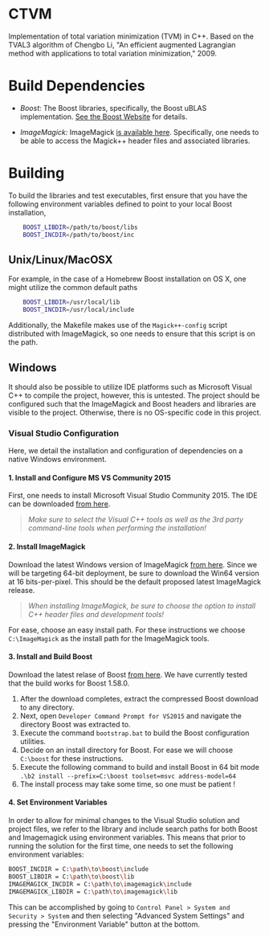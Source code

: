 # CTVM
Implementation of total variation minimization (TVM) in C++. Based on the TVAL3 algorithm of Chengbo Li, "An efficient augmented Lagrangian method with applications to total variation minimization," 2009.

# Build Dependencies
- *Boost:* The Boost libraries, specifically, the Boost uBLAS implementation. 
[See the Boost Website](http://www.boost.org) for details. 

- *ImageMagick:* ImageMagick [is available here](http://www.imagemagick.org). Specifically, one needs to be able to access the Magick++ header files and associated libraries. 

# Building

To build the libraries and test executables, first ensure that you have the following environment variables defined to point to your local Boost installation,

```bash
    BOOST_LIBDIR=/path/to/boost/libs
    BOOST_INCDIR=/path/to/boost/inc
```
## Unix/Linux/MacOSX
For example, in the case of a Homebrew Boost installation on OS X, one
might utilize the common default paths

```bash
    BOOST_LIBDIR=/usr/local/lib
    BOOST_INCDIR=/usr/local/include
```

Additionally, the Makefile makes use of the `Magick++-config` script distributed with ImageMagick, so one needs to ensure that this script is on the path.

## Windows
It should also be possible to utilize IDE platforms such as Microsoft Visual C++ to compile the project, however, this is untested. The project should be configured such that the ImageMagick and Boost headers and libraries are visible to the project. Otherwise, there is no OS-specific code in this project.

### Visual Studio Configuration
Here, we detail the installation and configuration of dependencies on a native Windows environment. 

#### 1. Install and Configure MS VS Community 2015
First, one needs to install Microsoft Visual Studio Community 2015. The IDE can be downloaded
[from here](https://www.visualstudio.com/downloads/download-visual-studio-vs). 
> _Make sure to select the Visual C++ tools as well as the 3rd party command-line tools when performing the installation!_

#### 2. Install ImageMagick
Download the latest Windows version of ImageMagick [from here](http://www.imagemagick.org/script/binary-releases.php#windows). 
Since we will be targeting 64-bit deployment, be sure to download the Win64 version at 16 bits-per-pixel. This should
be the default proposed latest ImageMagick release.

> _When installing ImageMagick, be sure to choose the option to install C++ header files and development tools!_

For ease, choose an easy install path. For these instructions we choose `C:\ImageMagick` as the install path for 
the ImageMagick tools.

#### 3. Install and Build Boost
Download the latest relase of Boost [from here](http://sourceforge.net/projects/boost/files/boost/1.58.0/). 
We have currently tested that the build works for Boost 1.58.0. 

1. After the download completes, extract the compressed Boost download to any directory.
2. Next, open `Developer Command Prompt for VS2015` and navigate the directory Boost was extracted to.
3. Execute the command `bootstrap.bat` to build the Boost configuration utilities.
4. Decide on an install directory for Boost. For ease we will choose `C:\boost` for these instructions.
5. Execute the following command to build and install Boost in 64 bit mode `.\b2 install --prefix=C:\boost toolset=msvc address-model=64`
6. The install process may take some time, so one must be patient ! 

#### 4. Set Environment Variables
In order to allow for minimal changes to the Visual Studio solution and project files, we refer to the 
library and include search paths for both Boost and Imagemagick using environment variables. This
means that prior to running the solution for the first time, one needs to set the following
environment variables:
```bash
BOOST_INCDIR = C:\path\to\boost\include
BOOST_LIBDIR = C:\path\to\boost\lib
IMAGEMAGICK_INCDIR = C:\path\to\imagemagick\include
IMAGEMAGICK_LIBDIR = C:\path\to\imagemagick\lib
```
This can be accomplished by going to
`Control Panel > System and Security > System` and then selecting
"Advanced System Settings" and pressing the "Environment Variable"
button at the bottom.